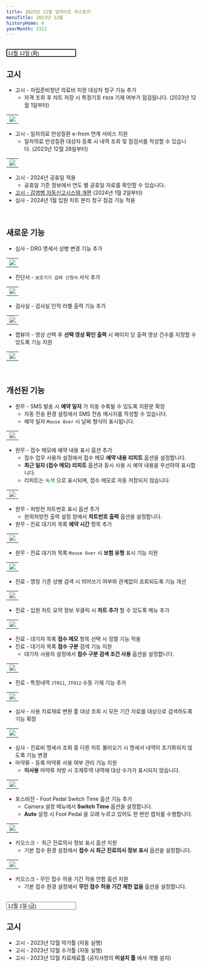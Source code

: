 ```yaml
---
title: 2023년 12월 업데이트 히스토리
menuTitle: 2023년 12월
historyHome: 0
yearMonth: 2312
---
```


<br>

<input type="text" name="t" id="title-input" value="12월 12일 (화)" autofocus readonly>

<br>

## 고시

- 고시 - 자립준비청년 의료비 지원 대상자 청구 기능 추가
    - 자격 조회 후 차트 저장 시 특정기호 `F028` 기재 여부가 점검됩니다. (2023년 12월 1일부터)
<table class="imgBox">
    <td class="imgBox">
        <a href="/images{{page.url}}/1.png" target="_blank">
            <img class="minCenter" src="/images{{page.url}}/1.png">
        </a>
    </td>
</table>  

- 고시 - 일차의료 만성질환 e-from 연계 서비스 지원
    - 일차의료 만성질환 대상자 등록 시 내역 조회 및 점검서를 작성할 수 있습니다. (2023년 12월 28일부터)
<table class="imgBox">
    <td class="imgBox">
        <a href="/images{{page.url}}/2.png" target="_blank">
            <img class="minCenter" src="/images{{page.url}}/2.png">
        </a>
    </td>
</table>

- 고시 - 2024년 공휴일 적용
    - 공휴일 기준 정보에서 연도 별 공휴일 자료를 확인할 수 있습니다.
- [고시 - 감염병 자동신고시스템 개편](/docs/main13/sub24/page1) (2024년 1월 2일부터)
- 심사 - 2024년 1월 입원 차트 분리 청구 점검 기능 적용

<br>

## 새로운 기능

- 심사 - DRG 명세서 상병 변경 기능 추가
<table class="imgBox">
    <td class="imgBox">
        <a href="/images{{page.url}}/3.png" target="_blank">
            <img class="minCenter" src="/images{{page.url}}/3.png">
        </a>
    </td>
</table>

- 진단서 - `보조기기 급여 신청서` 서식 추가
<table class="imgBox">
    <td class="imgBox">
        <a href="/images{{page.url}}/4.png" target="_blank">
            <img class="minCenter" src="/images{{page.url}}/4.png">
        </a>
    </td>
</table>

- 검사실 - 검사실 인적 라벨 출력 기능 추가
<table class="imgBox">
    <td class="imgBox">
        <a href="/images{{page.url}}/5.png" target="_blank">
            <img class="minCenter" src="/images{{page.url}}/5.png">
        </a>
    </td>
</table>

- 랩뷰어 - 영상 선택 후 **선택 영상 확인 출력** 시 페이지 당 출력 영상 건수를 지정할 수 있도록 기능 지원
<table class="imgBox">
    <td class="imgBox">
        <a href="/images{{page.url}}/6.png" target="_blank">
            <img class="minCenter" src="/images{{page.url}}/6.png">
        </a>
    </td>
</table>

<br>

## 개선된 기능

- 원무 - SMS 발송 시 **예약 일자** 가 자동 수록될 수 있도록 치환문 확장
    - 자동 전송 환경 설정에서 SMS 전송 메시지를 작성할 수 있습니다.
    - 예약 일자 `Mouse Over` 시 날짜 형식이 표시됩니다.
<table class="imgBox">
    <td class="imgBox">
        <a href="/images{{page.url}}/7.png" target="_blank">
            <img class="minCenterSmall" src="/images{{page.url}}/7.png">
        </a>
    </td>
</table>

- 원무 - 접수 메모에 예약 내용 표시 옵션 추가
    - 접수 업무 사용자 설정에서 접수 메모 **예약 내용** **리피트** 옵션을 설정합니다.
    - **최근 일자 (접수 메모) 리피트** 옵션과 동시 사용 시 예약 내용을 우선하여 표시합니다.
    - 리피트는 <span style="color:green">녹색</span> 으로 표시되며, 접수 메모로 자동 저장되지 않습니다.
<table class="imgBox">
    <td class="imgBox">
        <a href="/images{{page.url}}/16.png" target="_blank">
            <img class="minCenter" src="/images{{page.url}}/16.png">
        </a>
    </td>
</table>

- 원무 - 처방전 차트번호 표시 옵션 추가
    - 원외처방전 출력 설정 창에서 **차트번호 출력** 옵션을 설정합니다.
- 원무 - 진료 대기자 목록 **예약 시간** 항목 추가
<table class="imgBox">
    <td class="imgBox">
        <a href="/images{{page.url}}/15.png" target="_blank">
            <img class="minCenter" src="/images{{page.url}}/15.png">
        </a>
    </td>
</table>

- 원무 - 진료 대기자 목록 `Mouse Over` 시 **보험 유형** 표시 기능 지원
<table class="imgBox">
    <td class="imgBox">
        <a href="/images{{page.url}}/8.png" target="_blank">
            <img class="minCenter" src="/images{{page.url}}/8.png">
        </a>
    </td>
</table> 

- 진료 - 명칭 기준 상병 검색 시 띄어쓰기 여부와 관계없이 조회되도록 기능 개선
<table class="imgBox">
    <td class="imgBox">
        <a href="/images{{page.url}}/17.png" target="_blank">
            <img class="minCenterSmallMid" src="/images{{page.url}}/17.png">
        </a>
    </td>
</table>

- 진료 - 입원 차트 요약 정보 우클릭 시 **차트 추가** 할 수 있도록 메뉴 추가
<table class="imgBox">
    <td class="imgBox">
        <a href="/images{{page.url}}/9.png" target="_blank">
            <img class="minCenter" src="/images{{page.url}}/9.png">
        </a>
    </td>
</table>

- 진료 - 대기자 목록 **접수 메모** 항목 선택 시 정렬 기능 적용
- 진료 - 대기자 목록 **접수 구분** 검색 기능 지원
    - 대기자 사용자 설정에서 **접수 구분 검색 조건 사용** 옵션을 설정합니다.
<table class="imgBox">
    <td class="imgBox">
        <a href="/images{{page.url}}/14.png" target="_blank">
            <img class="minCenterSmall" src="/images{{page.url}}/14.png">
        </a>
    </td>
</table>

- 진료 - 특정내역 `JT011`, `JT012` 수동 기재 기능 추가
<table class="imgBox">
    <td class="imgBox">
        <a href="/images{{page.url}}/18.png" target="_blank">
            <img class="minCenterSmallMid" src="/images{{page.url}}/18.png">
        </a>
    </td>
</table>

- 심사 - 사용 치료재료 변환 툴 대상 조회 시 모든 기간 자료를 대상으로 검색하도록 기능 확장
<table class="imgBox">
    <td class="imgBox">
        <a href="/images{{page.url}}/10.png" target="_blank">
            <img class="minCenter" src="/images{{page.url}}/10.png">
        </a>
    </td>
</table>

- 심사 - 진료비 명세서 조회 중 다른 차트 불러오기 시 명세서 내역이 초기화되지 않도록 기능 변경
- 마약류 - 등록 마약류 사용 여부 관리 기능 지원
    - **미사용** 마약류 처방 시 조제투약 내역에 대상 수가가 표시되지 않습니다.
<table class="imgBox">
    <td class="imgBox">
        <a href="/images{{page.url}}/11.png" target="_blank">
            <img class="minCenter" src="/images{{page.url}}/11.png">
        </a>
    </td>
</table>

- 포스비전 - Foot Pedal Switch Time 옵션 기능 추가
    - Camera 설정 메뉴에서 **Switch Time** 옵션을 설정합니다.
    - **Auto** 설정 시 Foot Pedal 을 오래 누르고 있어도 한 번만 캡처를 수행합니다.
<table class="imgBox">
    <td class="imgBox">
        <a href="/images{{page.url}}/12.png" target="_blank">
            <img class="minCenterSmall" src="/images{{page.url}}/12.png">
        </a>
    </td>
</table>

- 키오스크 -  최근 진료의사 정보 표시 옵션 지원
    - 기본 접수 환경 설정에서 **접수 시 최근 진료의사 정보 표시** 옵션을 설정합니다.
<table class="imgBox">
    <td class="imgBox">
        <a href="/images{{page.url}}/13.png" target="_blank">
            <img class="minCenterSmallMid" src="/images{{page.url}}/13.png">
        </a>
    </td>
</table>

- 키오스크 - 무인 접수 허용 기간 적용 안함 옵션 지원
    - 기본 접수 환경 설정에서 **무인 접수 허용 기간 제한 없음** 옵션을 설정합니다.

<br>

<input type="text" name="t" id="title-input" value="12월 1일 (금)" autofocus readonly>

<br>

## 고시

- 고시 - 2023년 12월 약가툴 (자동 실행)
- 고시 - 2023년 12월 수가툴 (자동 실행)
- 고시 - 2023년 12월 치료재료툴 (공지사항의 **미설치 툴** 에서 개별 설치)